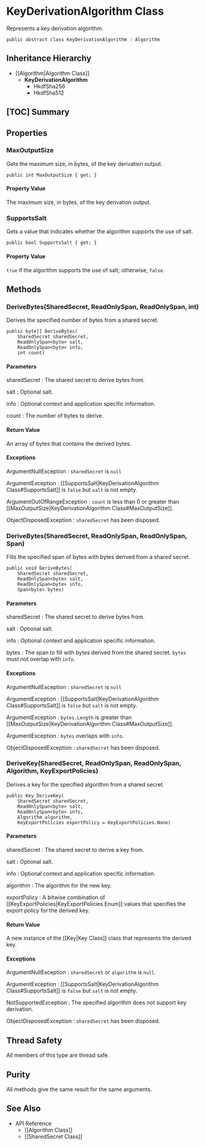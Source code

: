 # KeyDerivationAlgorithm Class

Represents a key derivation algorithm.

    public abstract class KeyDerivationAlgorithm : Algorithm


## Inheritance Hierarchy

* [[Algorithm|Algorithm Class]]
    * **KeyDerivationAlgorithm**
        * HkdfSha256
        * HkdfSha512


## [TOC] Summary


## Properties


### MaxOutputSize

Gets the maximum size, in bytes, of the key derivation output.

    public int MaxOutputSize { get; }

#### Property Value

The maximum size, in bytes, of the key derivation output.


### SupportsSalt

Gets a value that indicates whether the algorithm supports the use of salt.

    public bool SupportsSalt { get; }

#### Property Value

`true` if the algorithm supports the use of salt; otherwise, `false`.


## Methods


### DeriveBytes(SharedSecret, ReadOnlySpan<byte>, ReadOnlySpan<byte>, int)

Derives the specified number of bytes from a shared secret.

    public byte[] DeriveBytes(
        SharedSecret sharedSecret,
        ReadOnlySpan<byte> salt,
        ReadOnlySpan<byte> info,
        int count)

#### Parameters

sharedSecret
: The shared secret to derive bytes from.

salt
: Optional salt.

info
: Optional context and application specific information.

count
: The number of bytes to derive.

#### Return Value

An array of bytes that contains the derived bytes.

#### Exceptions

ArgumentNullException
: `sharedSecret` is `null`

ArgumentException
: [[SupportsSalt|KeyDerivationAlgorithm Class#SupportsSalt]] is `false` but
    `salt` is not empty.

ArgumentOutOfRangeException
: `count` is less than 0 or greater than
    [[MaxOutputSize|KeyDerivationAlgorithm Class#MaxOutputSize]].

ObjectDisposedException
: `sharedSecret` has been disposed.


### DeriveBytes(SharedSecret, ReadOnlySpan<byte>, ReadOnlySpan<byte>, Span<byte>)

Fills the specified span of bytes with bytes derived from a shared secret.

    public void DeriveBytes(
        SharedSecret sharedSecret,
        ReadOnlySpan<byte> salt,
        ReadOnlySpan<byte> info,
        Span<byte> bytes)

#### Parameters

sharedSecret
: The shared secret to derive bytes from.

salt
: Optional salt.

info
: Optional context and application specific information.

bytes
: The span to fill with bytes derived from the shared secret.
    `bytes` must not overlap with `info`.

#### Exceptions

ArgumentNullException
: `sharedSecret` is `null`

ArgumentException
: [[SupportsSalt|KeyDerivationAlgorithm Class#SupportsSalt]] is `false` but
    `salt` is not empty.

ArgumentException
: `bytes.Length` is greater than
    [[MaxOutputSize|KeyDerivationAlgorithm Class#MaxOutputSize]].

ArgumentException
: `bytes` overlaps with `info`.

ObjectDisposedException
: `sharedSecret` has been disposed.


### DeriveKey(SharedSecret, ReadOnlySpan<byte>, ReadOnlySpan<byte>, Algorithm, KeyExportPolicies)

Derives a key for the specified algorithm from a shared secret.

    public Key DeriveKey(
        SharedSecret sharedSecret,
        ReadOnlySpan<byte> salt,
        ReadOnlySpan<byte> info,
        Algorithm algorithm,
        KeyExportPolicies exportPolicy = KeyExportPolicies.None)

#### Parameters

sharedSecret
: The shared secret to derive a key from.

salt
: Optional salt.

info
: Optional context and application specific information.

algorithm
: The algorithm for the new key.

exportPolicy
: A bitwise combination of [[KeyExportPolicies|KeyExportPolicies Enum]] values
    that specifies the export policy for the derived key.
    
#### Return Value

A new instance of the [[Key|Key Class]] class that represents the derived key.

#### Exceptions

ArgumentNullException
: `sharedSecret` or `algorithm` is `null`.

ArgumentException
: [[SupportsSalt|KeyDerivationAlgorithm Class#SupportsSalt]] is `false` but
    `salt` is not empty.

NotSupportedException
: The specified algorithm does not support key derivation.

ObjectDisposedException
: `sharedSecret` has been disposed.


## Thread Safety

All members of this type are thread safe.


## Purity

All methods give the same result for the same arguments.


## See Also

* API Reference
    * [[Algorithm Class]]
    * [[SharedSecret Class]]

